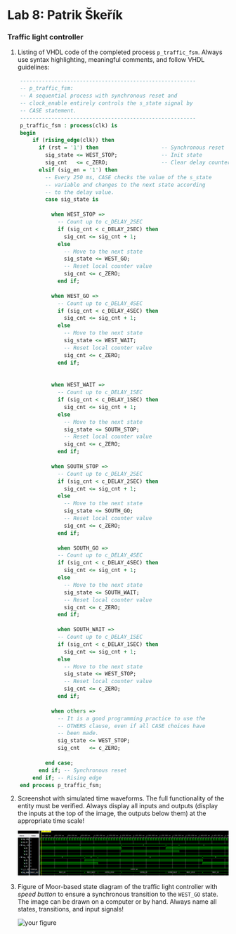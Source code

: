 # Lab 8: Patrik Škeřík

### Traffic light controller

1. Listing of VHDL code of the completed process `p_traffic_fsm`. Always use syntax highlighting, meaningful comments, and follow VHDL guidelines:

```vhdl
    --------------------------------------------------------
    -- p_traffic_fsm:
    -- A sequential process with synchronous reset and
    -- clock_enable entirely controls the s_state signal by
    -- CASE statement.
    --------------------------------------------------------
    p_traffic_fsm : process(clk) is
    begin
        if (rising_edge(clk)) then
		  if (rst = '1') then                    -- Synchronous reset
			sig_state <= WEST_STOP;              -- Init state
			sig_cnt   <= c_ZERO;                 -- Clear delay counter
		  elsif (sig_en = '1') then
			-- Every 250 ms, CASE checks the value of the s_state
			-- variable and changes to the next state according
			-- to the delay value.
			case sig_state is

			  when WEST_STOP =>
				-- Count up to c_DELAY_2SEC
				if (sig_cnt < c_DELAY_2SEC) then
				  sig_cnt <= sig_cnt + 1;
				else
				  -- Move to the next state
				  sig_state <= WEST_GO;
				  -- Reset local counter value
				  sig_cnt <= c_ZERO;
				end if;

			  when WEST_GO =>
				-- Count up to c_DELAY_4SEC
				if (sig_cnt < c_DELAY_4SEC) then
				  sig_cnt <= sig_cnt + 1;
				else
				  -- Move to the next state
				  sig_state <= WEST_WAIT;
				  -- Reset local counter value
				  sig_cnt <= c_ZERO;
				end if;

			  
			  when WEST_WAIT =>
				-- Count up to c_DELAY_1SEC
				if (sig_cnt < c_DELAY_1SEC) then
				  sig_cnt <= sig_cnt + 1;
				else
				  -- Move to the next state
				  sig_state <= SOUTH_STOP;
				  -- Reset local counter value
				  sig_cnt <= c_ZERO;
				end if;

			  when SOUTH_STOP =>
				-- Count up to c_DELAY_2SEC
				if (sig_cnt < c_DELAY_2SEC) then
				  sig_cnt <= sig_cnt + 1;
				else
				  -- Move to the next state
				  sig_state <= SOUTH_GO;
				  -- Reset local counter value
				  sig_cnt <= c_ZERO;
				end if;
				
				when SOUTH_GO =>
				-- Count up to c_DELAY_4SEC
				if (sig_cnt < c_DELAY_4SEC) then
				  sig_cnt <= sig_cnt + 1;
				else
				  -- Move to the next state
				  sig_state <= SOUTH_WAIT;
				  -- Reset local counter value
				  sig_cnt <= c_ZERO;
				end if;
				
				when SOUTH_WAIT =>
				-- Count up to c_DELAY_1SEC
				if (sig_cnt < c_DELAY_1SEC) then
				  sig_cnt <= sig_cnt + 1;
				else
				  -- Move to the next state
				  sig_state <= WEST_STOP;
				  -- Reset local counter value
				  sig_cnt <= c_ZERO;
				end if;          
			  
			  when others =>
				-- It is a good programming practice to use the
				-- OTHERS clause, even if all CASE choices have
				-- been made.
				sig_state <= WEST_STOP;
				sig_cnt   <= c_ZERO;

			end case;
		  end if; -- Synchronous reset
        end if; -- Rising edge
    end process p_traffic_fsm;
```

2. Screenshot with simulated time waveforms. The full functionality of the entity must be verified. Always display all inputs and outputs (display the inputs at the top of the image, the outputs below them) at the appropriate time scale!

   ![your figure](images/waveform_LTC.PNG)

3. Figure of Moor-based state diagram of the traffic light controller with *speed button* to ensure a synchronous transition to the `WEST_GO` state. The image can be drawn on a computer or by hand. Always name all states, transitions, and input signals!

   ![your figure]()